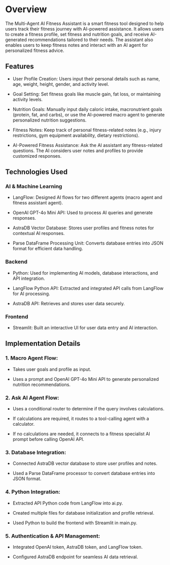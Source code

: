 # Overview

The Multi-Agent AI Fitness Assistant is a smart fitness tool designed to help users track their fitness journey with AI-powered assistance. It allows users to create a fitness profile, set fitness and nutrition goals, and receive AI-generated recommendations tailored to their needs. The assistant also enables users to keep fitness notes and interact with an AI agent for personalized fitness advice.

## Features

- User Profile Creation: Users input their personal details such as name, age, weight, height, gender, and activity level.

- Goal Setting: Set fitness goals like muscle gain, fat loss, or maintaining activity levels.

- Nutrition Goals: Manually input daily caloric intake, macronutrient goals (protein, fat, and carbs), or use the AI-powered macro agent to generate personalized nutrition suggestions.

- Fitness Notes: Keep track of personal fitness-related notes (e.g., injury restrictions, gym equipment availability, dietary restrictions).

- AI-Powered Fitness Assistance: Ask the AI assistant any fitness-related questions. The AI considers user notes and profiles to provide customized responses.

## Technologies Used

### AI & Machine Learning

- LangFlow: Designed AI flows for two different agents (macro agent and fitness assistant agent).

- OpenAI GPT-4o Mini API: Used to process AI queries and generate responses.

- AstraDB Vector Database: Stores user profiles and fitness notes for contextual AI responses.

- Parse DataFrame Processing Unit: Converts database entries into JSON format for efficient data handling.

### Backend

- Python: Used for implementing AI models, database interactions, and API integration.

- LangFlow Python API: Extracted and integrated API calls from LangFlow for AI processing.

- AstraDB API: Retrieves and stores user data securely.

### Frontend

- Streamlit: Built an interactive UI for user data entry and AI interaction.

## Implementation Details

### 1. Macro Agent Flow:

  - Takes user goals and profile as input.

  - Uses a prompt and OpenAI GPT-4o Mini API to generate personalized nutrition recommendations.

### 2. Ask AI Agent Flow:

  - Uses a conditional router to determine if the query involves calculations.

  - If calculations are required, it routes to a tool-calling agent with a calculator.

  - If no calculations are needed, it connects to a fitness specialist AI prompt before calling OpenAI API.

### 3. Database Integration:

  - Connected AstraDB vector database to store user profiles and notes.

  - Used a Parse DataFrame processor to convert database entries into JSON format.

### 4. Python Integration:

  - Extracted API Python code from LangFlow into ai.py.

  - Created multiple files for database initialization and profile retrieval.

  - Used Python to build the frontend with Streamlit in main.py.

### 5. Authentication & API Management:

  - Integrated OpenAI token, AstraDB token, and LangFlow token.

  - Configured AstraDB endpoint for seamless AI data retrieval.

